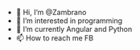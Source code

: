 - 👋 Hi, I’m @Zambrano
- 👀 I’m interested in programming
- 🌱 I’m currently Angular and Python
- 📫 How to reach me FB
